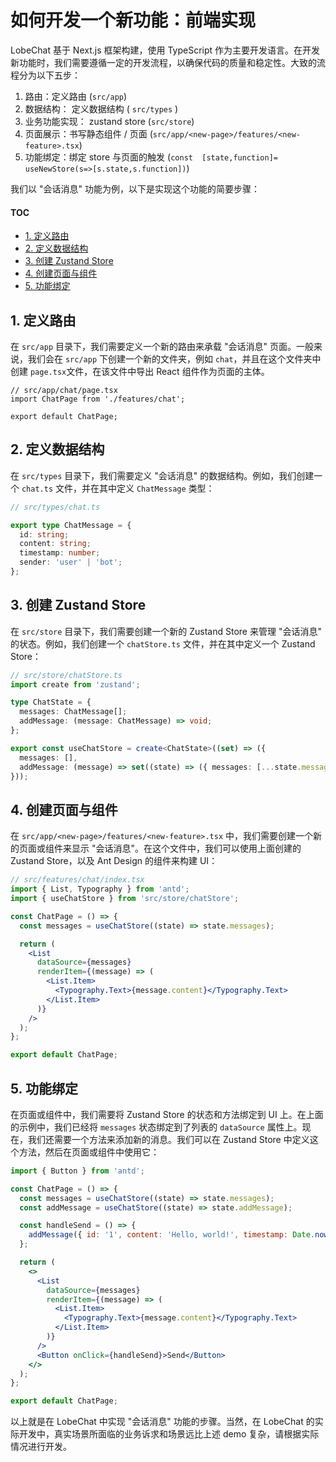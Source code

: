 # 如何开发一个新功能：前端实现

LobeChat 基于 Next.js 框架构建，使用 TypeScript 作为主要开发语言。在开发新功能时，我们需要遵循一定的开发流程，以确保代码的质量和稳定性。大致的流程分为以下五步：

1. 路由：定义路由 (`src/app`)
2. 数据结构： 定义数据结构 ( `src/types` )
3. 业务功能实现： zustand store (`src/store`)
4. 页面展示：书写静态组件 / 页面 (`src/app/<new-page>/features/<new-feature>.tsx`)
5. 功能绑定：绑定 store 与页面的触发 (`const  [state,function]= useNewStore(s=>[s.state,s.function])`)

我们以 "会话消息" 功能为例，以下是实现这个功能的简要步骤：

#### TOC

- [1. 定义路由](#1-定义路由)
- [2. 定义数据结构](#2-定义数据结构)
- [3. 创建 Zustand Store](#3-创建-zustand-store)
- [4. 创建页面与组件](#4-创建页面与组件)
- [5. 功能绑定](#5-功能绑定)

## 1. 定义路由

在 `src/app` 目录下，我们需要定义一个新的路由来承载 "会话消息" 页面。一般来说，我们会在 `src/app` 下创建一个新的文件夹，例如 `chat`，并且在这个文件夹中创建 `page.tsx`文件，在该文件中导出 React 组件作为页面的主体。

```tsx
// src/app/chat/page.tsx
import ChatPage from './features/chat';

export default ChatPage;
```

## 2. 定义数据结构

在 `src/types` 目录下，我们需要定义 "会话消息" 的数据结构。例如，我们创建一个 `chat.ts` 文件，并在其中定义 `ChatMessage` 类型：

```ts
// src/types/chat.ts

export type ChatMessage = {
  id: string;
  content: string;
  timestamp: number;
  sender: 'user' | 'bot';
};
```

## 3. 创建 Zustand Store

在 `src/store` 目录下，我们需要创建一个新的 Zustand Store 来管理 "会话消息" 的状态。例如，我们创建一个 `chatStore.ts` 文件，并在其中定义一个 Zustand Store：

```ts
// src/store/chatStore.ts
import create from 'zustand';

type ChatState = {
  messages: ChatMessage[];
  addMessage: (message: ChatMessage) => void;
};

export const useChatStore = create<ChatState>((set) => ({
  messages: [],
  addMessage: (message) => set((state) => ({ messages: [...state.messages, message] })),
}));
```

## 4. 创建页面与组件

在 `src/app/<new-page>/features/<new-feature>.tsx` 中，我们需要创建一个新的页面或组件来显示 "会话消息"。在这个文件中，我们可以使用上面创建的 Zustand Store，以及 Ant Design 的组件来构建 UI：

```jsx
// src/features/chat/index.tsx
import { List, Typography } from 'antd';
import { useChatStore } from 'src/store/chatStore';

const ChatPage = () => {
  const messages = useChatStore((state) => state.messages);

  return (
    <List
      dataSource={messages}
      renderItem={(message) => (
        <List.Item>
          <Typography.Text>{message.content}</Typography.Text>
        </List.Item>
      )}
    />
  );
};

export default ChatPage;
```

## 5. 功能绑定

在页面或组件中，我们需要将 Zustand Store 的状态和方法绑定到 UI 上。在上面的示例中，我们已经将 `messages` 状态绑定到了列表的 `dataSource` 属性上。现在，我们还需要一个方法来添加新的消息。我们可以在 Zustand Store 中定义这个方法，然后在页面或组件中使用它：

```jsx
import { Button } from 'antd';

const ChatPage = () => {
  const messages = useChatStore((state) => state.messages);
  const addMessage = useChatStore((state) => state.addMessage);

  const handleSend = () => {
    addMessage({ id: '1', content: 'Hello, world!', timestamp: Date.now(), sender: 'user' });
  };

  return (
    <>
      <List
        dataSource={messages}
        renderItem={(message) => (
          <List.Item>
            <Typography.Text>{message.content}</Typography.Text>
          </List.Item>
        )}
      />
      <Button onClick={handleSend}>Send</Button>
    </>
  );
};

export default ChatPage;
```

以上就是在 LobeChat 中实现 "会话消息" 功能的步骤。当然，在 LobeChat 的实际开发中，真实场景所面临的业务诉求和场景远比上述 demo 复杂，请根据实际情况进行开发。
